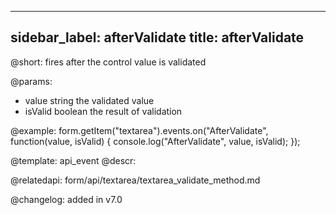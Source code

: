 
---
sidebar_label: afterValidate
title: afterValidate
---          

@short: fires after the control value is validated
 

@params:
- value       string    the validated value
- isValid     boolean     the result of validation


@example:
form.getItem("textarea").events.on("AfterValidate", function(value, isValid) {
    console.log("AfterValidate", value, isValid);
});


@template: api_event
@descr:

@relatedapi: form/api/textarea/textarea_validate_method.md

@changelog: added in v7.0
